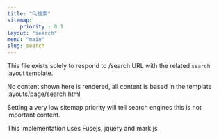 ```yaml
---
title: "🔍搜索"
sitemap:
    priority : 0.1
layout: "search"
menu: "main"
slug: search
---
```


This file exists solely to respond to /search URL with the related `search` layout template.

No content shown here is rendered, all content is based in the template layouts/page/search.html

Setting a very low sitemap priority will tell search engines this is not important content.

This implementation uses Fusejs, jquery and mark.js
